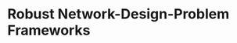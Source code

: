 [//]: # "https://github.com/alinaimi/Network-Design"

<!---
todo:
add codes
cleanup
-->

# Robust Network-Design-Problem Frameworks
